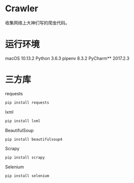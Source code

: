# Crawler

收集网络上大神们写的爬虫代码。

# 运行环境
macOS 10.13.2
Python 3.6.3
pipenv 8.3.2
PyCharm** 2017.2.3

# 三方库

requests

```bash
pip install requests
```

lxml

```bash
pip install lxml
```

BeautifulSoup

```bash
pip install beautifulsoup4
```

Scrapy

```bash
pip install scrapy
```

Selenium

```bash
pip install selenium
```	
